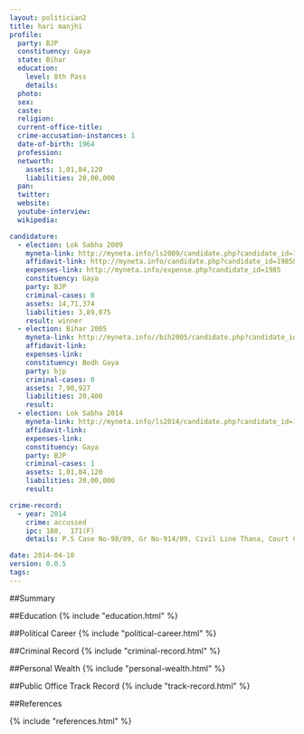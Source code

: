 ```yaml
---
layout: politician2
title: hari manjhi
profile: 
  party: BJP
  constituency: Gaya
  state: Bihar
  education: 
    level: 8th Pass
    details: 
  photo: 
  sex: 
  caste: 
  religion: 
  current-office-title: 
  crime-accusation-instances: 1
  date-of-birth: 1964
  profession: 
  networth: 
    assets: 1,01,84,120
    liabilities: 20,00,000
  pan: 
  twitter: 
  website: 
  youtube-interview: 
  wikipedia: 

candidature: 
  - election: Lok Sabha 2009
    myneta-link: http://myneta.info/ls2009/candidate.php?candidate_id=1985
    affidavit-link: http://myneta.info/candidate.php?candidate_id=1985&scan=original
    expenses-link: http://myneta.info/expense.php?candidate_id=1985
    constituency: Gaya 
    party: BJP
    criminal-cases: 0
    assets: 14,71,374
    liabilities: 3,89,075
    result: winner 
  - election: Bihar 2005
    myneta-link: http://myneta.info//bih2005/candidate.php?candidate_id=137
    affidavit-link: 
    expenses-link: 
    constituency: Bodh Gaya 
    party: bjp
    criminal-cases: 0
    assets: 7,90,927
    liabilities: 20,400
    result:  
  - election: Lok Sabha 2014
    myneta-link: http://myneta.info/ls2014/candidate.php?candidate_id=155
    affidavit-link: 
    expenses-link: 
    constituency: Gaya 
    party: BJP
    criminal-cases: 1
    assets: 1,01,84,120
    liabilities: 20,00,000
    result:  

crime-record: 
  - year: 2014
    crime: accussed
    ipc: 188,  171(F)
    details: P.S Case No-98/09, Gr No-914/09, Civil Line Thana, Court Chief Judicial Magistrate Gya, Date 28/5/2011 

date: 2014-04-10
version: 0.0.5
tags: 
---
```


##Summary


##Education
{% include "education.html" %}


##Political Career
{% include "political-career.html" %}


##Criminal Record
{% include "criminal-record.html" %}


##Personal Wealth
{% include "personal-wealth.html" %}


##Public Office Track Record
{% include "track-record.html" %}


##References


{% include "references.html" %}
